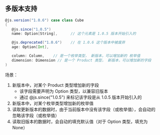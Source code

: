 ## 多版本支持

```scala 3
@js.version("1.0.6") case class Cube
(
   @js.since("1.0.5")
   name: Option[String],      // 这个元素是 1.0.5 版本开始引入的

   @js.deprecated("1.0.6")    // 在 1.0.6 这个版本中被废弃
   age: Option[Int],

   column: Column,    // 是一个枚举类型， 新版本，可以增加新的 枚举值
   dimension: Dimension // 是一个 Product 类型， 新版本，可以增加新的字段
)

```

场景：
1. 新版本中，对某个 Product 类型增加新的字段
    - 该字段需要声明为 Option 类型，以兼容旧版本
    - 通过 @js.since("1.0.5") 来标记该字段是从 1.0.5 版本开始引入的
2. 新版本中，对某个枚举类型增加新的枚举值
3. 读取更新版本的数据时，由于当前版本中没有该字段（或枚举值），会自动的忽略该字段（或枚举值）
4. 读取旧版本的数据时，会自动的填充默认值（对于 Option 类型，填充为 None）